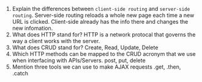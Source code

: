 1.  Explain the differences between `client-side routing` and `server-side routing`.
    Server-side routing reloads a whole new page each time a new URL is clicked. Client-side already has the info there and changes the new infomation.
1.  What does HTTP stand for?
    HTTP is a network protocal that governs the way a client works with the server.
1.  What does CRUD stand for?
    Create, Read, Update, Delete
1.  Which HTTP methods can be mapped to the CRUD acronym that we use when interfacing with APIs/Servers.
    post, put, delete
1.  Mention three tools we can use to make AJAX requests
    .get, .then, .catch
